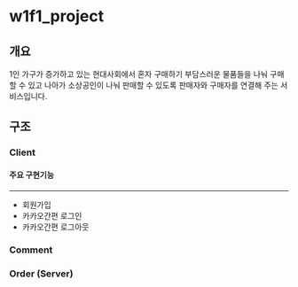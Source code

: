 # w1f1_project
## 개요
1인 가구가 증가하고 있는 현대사회에서 혼자 구매하기 부담스러운 물품들을 나눠 구매할 수 있고 나아가 소상공인이 나눠 판매할 수 있도록 판매자와 구매자를 연결해 주는 서비스입니다.
## 구조
### Client
#### 주요 구현기능
***
  * 회원가입
  * 카카오간편 로그인
  * 카카오간편 로그아웃

### Comment
####

### Order (Server)
####
